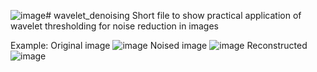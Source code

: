 ![image](https://github.com/ArcLight079/wavelet_denoising/assets/66447808/9011ff82-d7c4-42bc-8848-5a05df14f420)# wavelet_denoising
Short file to show practical application of wavelet thresholding for noise reduction in images

Example:
Original image
![image](https://github.com/ArcLight079/wavelet_denoising/assets/66447808/483370ba-5992-40ac-990c-417472cd5730)
Noised image
![image](https://github.com/ArcLight079/wavelet_denoising/assets/66447808/3bf73f21-7bb5-49ed-bcf5-e2647e43210a)
Reconstructed
![image](https://github.com/ArcLight079/wavelet_denoising/assets/66447808/75a6be82-c1a4-4edc-8290-bdf242bfdaf5)

